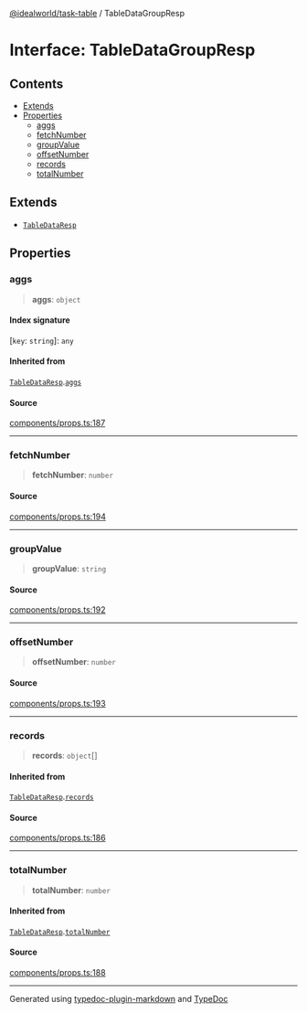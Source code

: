 [@idealworld/task-table](../exports.md) / TableDataGroupResp

# Interface: TableDataGroupResp

## Contents

- [Extends](TableDataGroupResp.md#extends)
- [Properties](TableDataGroupResp.md#properties)
  - [aggs](TableDataGroupResp.md#aggs)
  - [fetchNumber](TableDataGroupResp.md#fetchnumber)
  - [groupValue](TableDataGroupResp.md#groupvalue)
  - [offsetNumber](TableDataGroupResp.md#offsetnumber)
  - [records](TableDataGroupResp.md#records)
  - [totalNumber](TableDataGroupResp.md#totalnumber)

## Extends

- [`TableDataResp`](TableDataResp.md)

## Properties

### aggs

> **aggs**: `object`

#### Index signature

 \[`key`: `string`\]: `any`

#### Inherited from

[`TableDataResp`](TableDataResp.md).[`aggs`](TableDataResp.md#aggs)

#### Source

[components/props.ts:187](https://github.com/ideal-world/task-table/blob/b775b5f/src/components/props.ts#L187)

***

### fetchNumber

> **fetchNumber**: `number`

#### Source

[components/props.ts:194](https://github.com/ideal-world/task-table/blob/b775b5f/src/components/props.ts#L194)

***

### groupValue

> **groupValue**: `string`

#### Source

[components/props.ts:192](https://github.com/ideal-world/task-table/blob/b775b5f/src/components/props.ts#L192)

***

### offsetNumber

> **offsetNumber**: `number`

#### Source

[components/props.ts:193](https://github.com/ideal-world/task-table/blob/b775b5f/src/components/props.ts#L193)

***

### records

> **records**: `object`[]

#### Inherited from

[`TableDataResp`](TableDataResp.md).[`records`](TableDataResp.md#records)

#### Source

[components/props.ts:186](https://github.com/ideal-world/task-table/blob/b775b5f/src/components/props.ts#L186)

***

### totalNumber

> **totalNumber**: `number`

#### Inherited from

[`TableDataResp`](TableDataResp.md).[`totalNumber`](TableDataResp.md#totalnumber)

#### Source

[components/props.ts:188](https://github.com/ideal-world/task-table/blob/b775b5f/src/components/props.ts#L188)

***

Generated using [typedoc-plugin-markdown](https://www.npmjs.com/package/typedoc-plugin-markdown) and [TypeDoc](https://typedoc.org/)
